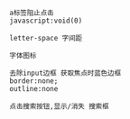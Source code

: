 
    a标签阻止点击
    javascript:void(0)

    letter-space 字间距

    字体图标

    去除input边框 获取焦点时蓝色边框
    border:none;
    outline:none

    点击搜索按钮,显示/消失 搜索框